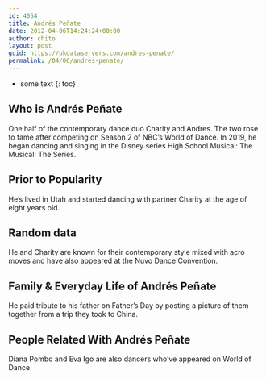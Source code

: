 ```yaml
---
id: 4054
title: Andrés Peñate
date: 2012-04-06T14:24:24+00:00
author: chito
layout: post
guid: https://ukdataservers.com/andres-penate/
permalink: /04/06/andres-penate/
---
```


* some text
{: toc}
          
          
## Who is  Andrés Peñate
                  
                  
                  
One half of the contemporary dance duo Charity and Andres. The two rose to fame after competing on Season 2 of NBC&#8217;s World of Dance. In 2019, he began dancing and singing in the Disney series High School Musical: The Musical: The Series. 
                  
                
                
                
## Prior to Popularity 
                  
                  
                  
He&#8217;s lived in Utah and started dancing with partner Charity at the age of eight years old. 
                  
                
                
                
## Random data 
                  
                  
                  
He and Charity are known for their contemporary style mixed with acro moves and have also appeared at the Nuvo Dance Convention. 
                  
                
                
                
## Family & Everyday Life of Andrés Peñate
                  
                  
                  
He paid tribute to his father on Father&#8217;s Day by posting a picture of them together from a trip they took to China. 
                  
                
                
                
## People Related With  Andrés Peñate
                  
                  
                  
Diana Pombo and Eva Igo are also dancers who&#8217;ve appeared on World of Dance. 
                  
                
              
            
          
          
          
    
    
  
